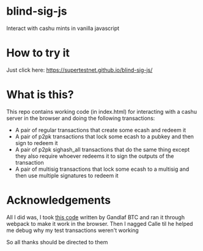 # blind-sig-js
Interact with cashu mints in vanilla javascript

# How to try it
Just click here: https://supertestnet.github.io/blind-sig-js/

# What is this?
This repo contains working code (in index.html) for interacting with a cashu server in the browser and doing the following transactions:
- A pair of regular transactions that create some ecash and redeem it
- A pair of p2pk transactions that lock some ecash to a pubkey and then sign to redeem it
- A pair of p2pk sighash_all transactions that do the same thing except they also require whoever redeems it to sign the outputs of the transaction
- A pair of multisig transactions that lock some ecash to a multisig and then use multiple signatures to redeem it

# Acknowledgements
All I did was, I took [this code](https://github.com/gandlafbtc/cashu-crypto-js) written by Gandlaf BTC and ran it through webpack to make it work in the browser. Then I nagged Calle til he helped me debug why my test transactions weren't working

So all thanks should be directed to them
